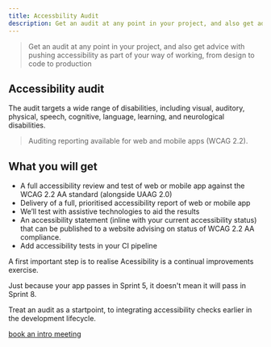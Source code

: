 ```yaml
---
title: Accessbility Audit
description: Get an audit at any point in your project, and also get advice with pushing accessibility as part of your way of working, from design to code to production
---
```


> Get an audit at any point in your project, and also get advice with pushing accessibility as part of your way of working, from design to code to production

## Accessibility audit
The audit targets a wide range of disabilities, including visual, auditory, physical, speech, cognitive, language, learning, and neurological disabilities.

> Auditing reporting available for web and mobile apps (WCAG 2.2).

## What you will get

- A full accessibility review and test of web or mobile app against the WCAG 2.2 AA standard (alongside UAAG 2.0)
- Delivery of a full, prioritised accessibility report of web or mobile app
- We’ll test with assistive technologies to aid the results
- An accessibility statement (inline with your current accessibility status) that can be published to a website advising on status of WCAG 2.2 AA compliance.
- Add accessibility tests in your CI pipeline

A first important step is to realise Acessibility is a continual improvements exercise.

Just because your app passes in Sprint 5, it doesn't mean it will pass in Sprint 8.

Treat an audit as a startpoint, to integrating accessibility checks earlier in the development lifecycle.

[book an intro meeting](https://calendly.com/jaffamonkeyltd/intro-call)